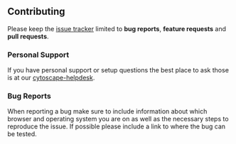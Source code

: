 ## Contributing
Please keep the [issue tracker](https://github.com/cytoscape/cytoscape-manual/issues) limited to **bug reports**, **feature requests** and **pull requests**.


### Personal Support
If you have personal support or setup questions the best place to ask those is at our [cytoscape-helpdesk](https://groups.google.com/forum/#!forum/cytoscape-helpdesk).


### Bug Reports
When reporting a bug make sure to include information about which browser and operating system you are on as well as the necessary steps to reproduce the issue. If possible please include a link to where the bug can be tested.

